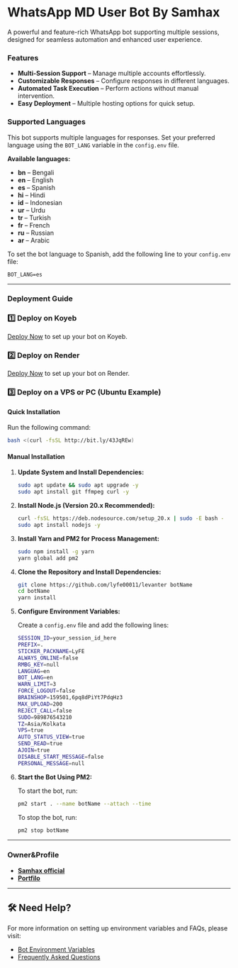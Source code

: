 # WhatsApp MD User Bot By Samhax

A powerful and feature-rich WhatsApp bot supporting multiple sessions, designed for seamless automation and enhanced user experience.

### Features

- **Multi-Session Support** – Manage multiple accounts effortlessly.
- **Customizable Responses** – Configure responses in different languages.
- **Automated Task Execution** – Perform actions without manual intervention.
- **Easy Deployment** – Multiple hosting options for quick setup.

### Supported Languages

This bot supports multiple languages for responses. Set your preferred language using the `BOT_LANG` variable in the `config.env` file.

**Available languages:**

- **bn** – Bengali  
- **en** – English  
- **es** – Spanish  
- **hi** – Hindi  
- **id** – Indonesian  
- **ur** – Urdu  
- **tr** – Turkish  
- **fr** – French  
- **ru** – Russian  
- **ar** – Arabic  

To set the bot language to Spanish, add the following line to your `config.env` file:

```env
BOT_LANG=es
```
---

### Deployment Guide

### 1️⃣ Deploy on Koyeb

[Deploy Now](https://levanter-delta.vercel.app/) to set up your bot on Koyeb.

### 2️⃣ Deploy on Render

[Deploy Now](https://levanter-delta.vercel.app/) to set up your bot on Render.

### 3️⃣ Deploy on a VPS or PC (Ubuntu Example)

#### **Quick Installation**

Run the following command:

```sh
bash <(curl -fsSL http://bit.ly/43JqREw)
```

#### **Manual Installation**

1. **Update System and Install Dependencies:**

   ```sh
   sudo apt update && sudo apt upgrade -y
   sudo apt install git ffmpeg curl -y
   ```

2. **Install Node.js (Version 20.x Recommended):**

   ```sh
   curl -fsSL https://deb.nodesource.com/setup_20.x | sudo -E bash -
   sudo apt install nodejs -y
   ```

3. **Install Yarn and PM2 for Process Management:**

   ```sh
   sudo npm install -g yarn
   yarn global add pm2
   ```

4. **Clone the Repository and Install Dependencies:**

   ```sh
   git clone https://github.com/lyfe00011/levanter botName
   cd botName
   yarn install
   ```

5. **Configure Environment Variables:**

   Create a `config.env` file and add the following lines:

   ```sh
   SESSION_ID=your_session_id_here
   PREFIX=.
   STICKER_PACKNAME=LyFE
   ALWAYS_ONLINE=false
   RMBG_KEY=null
   LANGUAG=en
   BOT_LANG=en
   WARN_LIMIT=3
   FORCE_LOGOUT=false
   BRAINSHOP=159501,6pq8dPiYt7PdqHz3
   MAX_UPLOAD=200
   REJECT_CALL=false
   SUDO=989876543210
   TZ=Asia/Kolkata
   VPS=true
   AUTO_STATUS_VIEW=true
   SEND_READ=true
   AJOIN=true
   DISABLE_START_MESSAGE=false
   PERSONAL_MESSAGE=null
   ```

6. **Start the Bot Using PM2:**

   To start the bot, run:

   ```sh
   pm2 start . --name botName --attach --time
   ```

   To stop the bot, run:

   ```sh
   pm2 stop botName
   ```
---

### Owner&Profile


- **[Samhax official](https://github.com/Samhax-tech)**
- **[Portfilo](https://samhax-profilez.vercel.app)**

---

## 🛠 Need Help?

For more information on setting up environment variables and FAQs, please visit:

- [Bot Environment Variables](https://levanter-delta.vercel.app/)  
- [Frequently Asked Questions](https://levanter-delta.vercel.app/)

